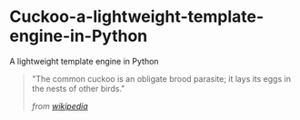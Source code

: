 # Cuckoo-a-lightweight-template-engine-in-Python

A lightweight template engine in Python

> "The common cuckoo is an obligate brood parasite; it lays its eggs in the nests of other birds."
> 
> *from* [*wikipedia*](https://en.wikipedia.org/wiki/Common_cuckoo)
